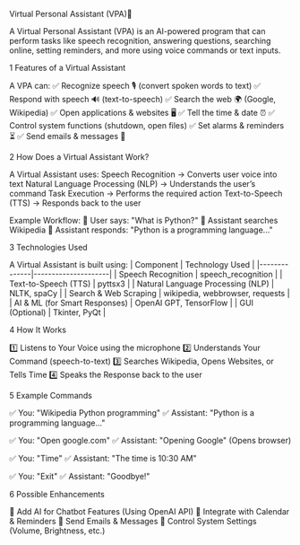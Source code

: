 Virtual Personal Assistant (VPA)🚀

A Virtual Personal  Assistant (VPA) is an AI-powered program that can perform tasks like speech recognition, answering questions, searching online, setting reminders, and more using voice commands or text inputs.

1️ Features of a Virtual Assistant

A VPA can: ✅ Recognize speech 🎙 (convert spoken words to text)
✅ Respond with speech 🔊 (text-to-speech)
✅ Search the web 🌍 (Google, Wikipedia)
✅ Open applications & websites 🖥
✅ Tell the time & date ⏰
✅ Control system functions (shutdown, open files)
✅ Set alarms & reminders ⏳
✅ Send emails & messages 📧

2️ How Does a Virtual Assistant Work?

A Virtual Assistant uses:
Speech Recognition → Converts user voice into text
Natural Language Processing (NLP) → Understands the user’s command
Task Execution → Performs the required action
Text-to-Speech (TTS) → Responds back to the user

Example Workflow:
🎤 User says: "What is Python?"
🔎 Assistant searches Wikipedia
📢 Assistant responds: "Python is a programming language..."

3️ Technologies Used

A Virtual Assistant is built using: | Component | Technology Used | |--------------|---------------------| | Speech Recognition | speech_recognition | | Text-to-Speech (TTS) | pyttsx3 | | Natural Language Processing (NLP) | NLTK, spaCy | | Search & Web Scraping | wikipedia, webbrowser, requests | | AI & ML (for Smart Responses) | OpenAI GPT, TensorFlow | | GUI (Optional) | Tkinter, PyQt |

4 How It Works

1️⃣ Listens to Your Voice using the microphone
2️⃣ Understands Your Command (speech-to-text)
3️⃣ Searches Wikipedia, Opens Websites, or Tells Time
4️⃣ Speaks the Response back to the user

5 Example Commands

✅ You: "Wikipedia Python programming"
✅ Assistant: "Python is a programming language..."

✅ You: "Open google.com"
✅ Assistant: "Opening Google" (Opens browser)

✅ You: "Time"
✅ Assistant: "The time is 10:30 AM"

✅ You: "Exit"
✅ Assistant: "Goodbye!"

6 Possible Enhancements

🔹 Add AI for Chatbot Features (Using OpenAI API)
🔹 Integrate with Calendar & Reminders
🔹 Send Emails & Messages
🔹 Control System Settings (Volume, Brightness, etc.)

